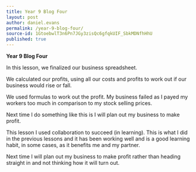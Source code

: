 ```yaml
---
title: Year 9 Blog Four
layout: post
author: daniel.evans
permalink: /year-9-blog-four/
source-id: 1GtoebwlT3n6Pn7JGy3zisQc6gfqkUIF_SbkMDNfhHhU
published: true
---
```

**Year 9 Blog Four**

In this lesson, we finalized our business spreadsheet. 

We calculated our profits, using all our costs and profits to work out if our business would rise or fall.

We used formulas to work out the profit. My business failed as I payed my workers too much in comparison to my stock selling prices.

Next time I do something like this is I will plan out my business to make profit.

This lesson I used collaboration to succeed (in learning). This is what I did in the previous lessons and it has been working well and is a good learning habit, in some cases, as it benefits me and my partner. 

Next time I will plan out my business to make profit rather than heading straight in and not thinking how it will turn out. 

